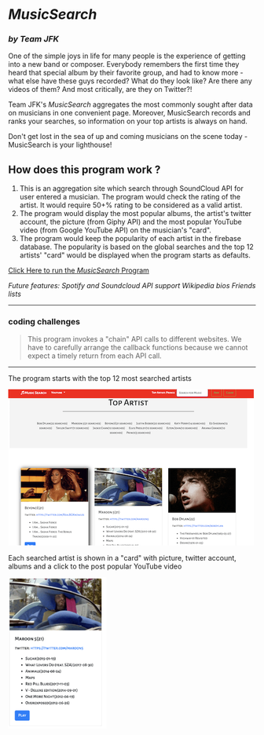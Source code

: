 # _*MusicSearch*_
### *by Team JFK*

One of the simple joys in life for many people is the experience of getting into a new band or composer. Everybody remembers the first time they heard that special album by their favorite group, and had to know more - what else have these guys recorded? What do they look like? Are there any videos of them? And most critically, are they on Twitter?!

Team JFK's *MusicSearch* aggregates the most commonly sought after data on musicians in one convenient page. Moreover, MusicSearch records and ranks your searches, so information on your top artists is always on hand.

Don't get lost in the sea of up and coming musicians on the scene today - MusicSearch is your lighthouse! 

## How does this program work ?
1. This is an aggregation site which search through SoundCloud API for user entered a musician. The program would check the rating of the artist. It would require 50+% rating to be considered as a valid artist.
2. The program would display the most popular albums, the artist's twitter account, the picture (from Giphy API) and the most popular YouTube video (from Google YouTube API) on the musician's "card". 
3. The program would keep the popularity of each artist in the firebase database. The popularity is based on the global searches and the top 12 artists' "card" would be displayed when the program starts as defaults.

[Click Here to run the _MusicSearch_ Program](https://jasonjpeng.github.io/MusicSearch/)


*Future features:
Spotify and Soundcloud API support
Wikipedia bios
Friends lists*

----

### coding challenges
> This program invokes a "chain" API calls to different websites. We have to carefully arrange the callback functions because we cannot expect a timely return from each API call.   


----
The program starts with the top 12 most searched artists


![The program starts with the top 12 most searched artists](./images/top12.png)

Each searched artist is shown in a "card" with picture, twitter account, albums and a click to the post popular YouTube video 

<img src="./images/card.png" width=200>

